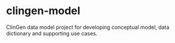 clingen-model
=============

ClinGen data model project for developing conceptual model, data dictionary and supporting use cases.
